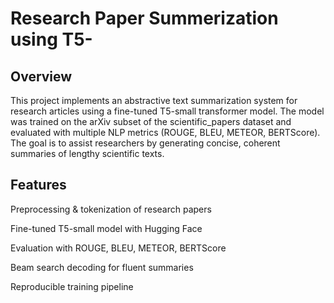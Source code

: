 # Research Paper Summerization using T5-
## Overview
This project implements an abstractive text summarization system for research articles using a fine-tuned T5-small transformer model. The model was trained on the arXiv subset of the scientific_papers dataset and evaluated with multiple NLP metrics (ROUGE, BLEU, METEOR, BERTScore). The goal is to assist researchers by generating concise, coherent summaries of lengthy scientific texts.

## Features
Preprocessing & tokenization of research papers

Fine-tuned T5-small model with Hugging Face

Evaluation with ROUGE, BLEU, METEOR, BERTScore

Beam search decoding for fluent summaries

Reproducible training pipeline
